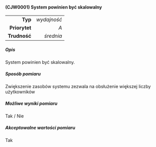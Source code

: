 #### (CJW0001) System powinien być skalowalny

|               |             |
| ------------: |------------:|
|       **Typ** | *wydajność* |
| **Priorytet** |         *A* |
|  **Trudność** |   *średnia* |


##### Opis
System powinien być skalowalny.

##### Sposób pomiaru
Zwiększenie zasobów systemu zezwala na obsłużenie większej liczby użytkowników

##### Możliwe wyniki pomiaru
Tak / Nie

##### Akceptowalne wartości pomiaru
Tak